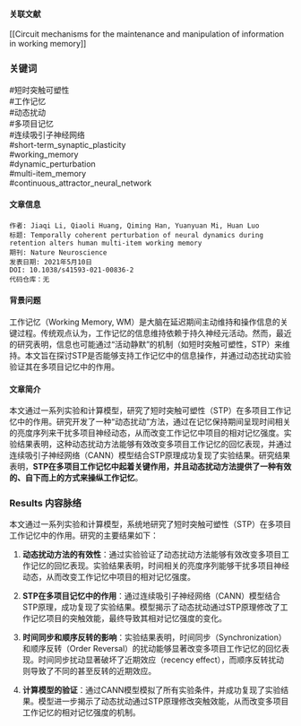 #### 关联文献
[[Circuit mechanisms for the maintenance and manipulation of information in working memory]]

### 关键词

#短时突触可塑性  
#工作记忆  
#动态扰动  
#多项目记忆  
#连续吸引子神经网络  
#short-term_synaptic_plasticity  
#working_memory  
#dynamic_perturbation  
#multi-item_memory  
#continuous_attractor_neural_network

#### 文章信息

```
作者: Jiaqi Li, Qiaoli Huang, Qiming Han, Yuanyuan Mi, Huan Luo  
标题: Temporally coherent perturbation of neural dynamics during retention alters human multi-item working memory  
期刊: Nature Neuroscience  
发表日期: 2021年5月10日  
DOI: 10.1038/s41593-021-00836-2  
代码仓库：无
```

#### 背景问题

工作记忆（Working Memory, WM）是大脑在延迟期间主动维持和操作信息的关键过程。传统观点认为，工作记忆的信息维持依赖于持久神经元活动。然而，最近的研究表明，信息也可能通过“活动静默”的机制（如短时突触可塑性，STP）来维持。本文旨在探讨STP是否能够支持工作记忆中的信息操作，并通过动态扰动实验验证其在多项目记忆中的作用。

#### 文章简介

本文通过一系列实验和计算模型，研究了短时突触可塑性（STP）在多项目工作记忆中的作用。研究开发了一种“动态扰动”方法，通过在记忆保持期间呈现时间相关的亮度序列来干扰多项目神经动态，从而改变工作记忆中项目的相对记忆强度。实验结果表明，这种动态扰动方法能够有效改变多项目工作记忆的回忆表现，并通过连续吸引子神经网络（CANN）模型结合STP原理成功复现了实验结果。研究结果表明，**STP在多项目工作记忆中起着关键作用，并且动态扰动方法提供了一种有效的、自下而上的方式来操纵工作记忆**。

### Results 内容脉络

本文通过一系列实验和计算模型，系统地研究了短时突触可塑性（STP）在多项目工作记忆中的作用。研究的主要结果如下：

1. ​**动态扰动方法的有效性**：通过实验验证了动态扰动方法能够有效改变多项目工作记忆的回忆表现。实验结果表明，时间相关的亮度序列能够干扰多项目神经动态，从而改变工作记忆中项目的相对记忆强度。
    
2. ​**STP在多项目记忆中的作用**：通过连续吸引子神经网络（CANN）模型结合STP原理，成功复现了实验结果。模型揭示了动态扰动通过STP原理修改了工作记忆项目的突触效能，最终导致其相对记忆强度的变化。
    
3. ​**时间同步和顺序反转的影响**：实验结果表明，时间同步（Synchronization）和顺序反转（Order Reversal）的扰动能够显著改变多项目工作记忆的回忆表现。时间同步扰动显著破坏了近期效应（recency effect），而顺序反转扰动则导致了不同的甚至反转的近期效应。
    
4. ​**计算模型的验证**：通过CANN模型模拟了所有实验条件，并成功复现了实验结果。模型进一步揭示了动态扰动通过STP原理修改突触效能，从而改变多项目工作记忆的相对记忆强度的机制。